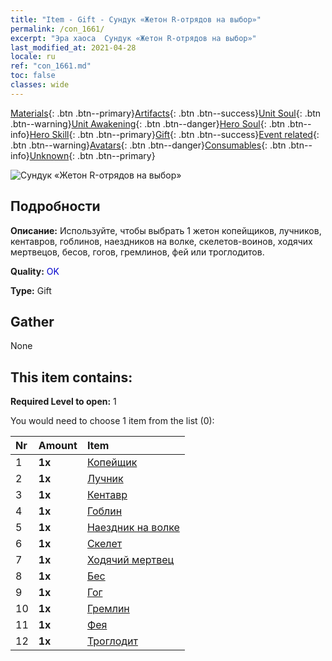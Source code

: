 ```yaml
---
title: "Item - Gift - Сундук «Жетон R-отрядов на выбор»"
permalink: /con_1661/
excerpt: "Эра хаоса  Сундук «Жетон R-отрядов на выбор»"
last_modified_at: 2021-04-28
locale: ru
ref: "con_1661.md"
toc: false
classes: wide
---
```

 [Materials](/ItemsRU/){: .btn .btn--primary}[Artifacts](/ItemsRU/Artifacts/){: .btn .btn--success}[Unit Soul](/ItemsRU/UnitSoul/){: .btn .btn--warning}[Unit Awakening](/ItemsRU/UnitAwakening/){: .btn .btn--danger}[Hero Soul](/ItemsRU/HeroSoul/){: .btn .btn--info}[Hero Skill](/ItemsRU/HeroSkill/){: .btn .btn--primary}[Gift](/ItemsRU/Gift/){: .btn .btn--success}[Event related](/ItemsRU/Events/){: .btn .btn--warning}[Avatars](/ItemsRU/Avatars/){: .btn .btn--danger}[Consumables](/ItemsRU/Consumables/){: .btn .btn--info}[Unknown](/ItemsRU/Unknown/){: .btn .btn--primary}

 ![Сундук «Жетон R-отрядов на выбор»](/images/t/i_907277.png)

## Подробности
 **Описание:** Используйте, чтобы выбрать 1 жетон копейщиков, лучников, кентавров, гоблинов, наездников на волке, скелетов-воинов, ходячих мертвецов, бесов, гогов, гремлинов, фей или троглодитов.

 **Quality:** <span style="color: #0000CD">OK</span>

 **Type:** Gift

## Gather

  None

## This item contains:

 **Required Level to open:** 1

 You would need to choose 1 item from the list (0):

  | Nr | Amount |     Item    |
  |:---|:-------|:------------|
  | 1 |  **1x** | [Копейщик](/ItemsRU/unt_190/) |  | 
  | 2 |  **1x** | [Лучник](/ItemsRU/unt_191/) |  | 
  | 3 |  **1x** | [Кентавр](/ItemsRU/unt_199/) |  | 
  | 4 |  **1x** | [Гоблин](/ItemsRU/unt_217/) |  | 
  | 5 |  **1x** | [Наездник на волке](/ItemsRU/unt_218/) |  | 
  | 6 |  **1x** | [Скелет](/ItemsRU/unt_208/) |  | 
  | 7 |  **1x** | [Ходячий мертвец](/ItemsRU/unt_209/) |  | 
  | 8 |  **1x** | [Бес](/ItemsRU/unt_226/) |  | 
  | 9 |  **1x** | [Гог](/ItemsRU/unt_227/) |  | 
  | 10 |  **1x** | [Гремлин](/ItemsRU/unt_235/) |  | 
  | 11 |  **1x** | [Фея](/ItemsRU/unt_262/) |  | 
  | 12 |  **1x** | [Троглодит](/ItemsRU/unt_244/) |  | 

